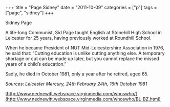 +++
title = "Page Sidney"
date = "2011-10-09"
categories = ["p"]
tags = ["page", "sidney"]
+++

Sidney Page

A life-long Communist, Sid Page taught English at Stonehill High School in Leicester for 25 years, having previously worked at Roundhill School.

When he became President of NUT Mid-Leicestershire Association in 1976, he said that: “Cutting education is unlike cutting anything else. A temporary shortage or cut can be made up later, but you cannot replace the missed years of a child’s education.”

Sadly, he died in October 1981, only a year after he retired, aged 65.

_Sources: Leicester Mercury, 24th February 24th, 16th October 1981_

[http://www.nednewitt.webspace.virginmedia.com/whoswho/](http://www.nednewitt.webspace.virginmedia.com/whoswho/BL-BZ.html)
